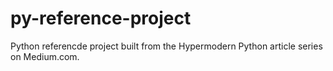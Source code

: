 # py-reference-project
Python referencde project built from the Hypermodern Python article series on Medium.com. 
